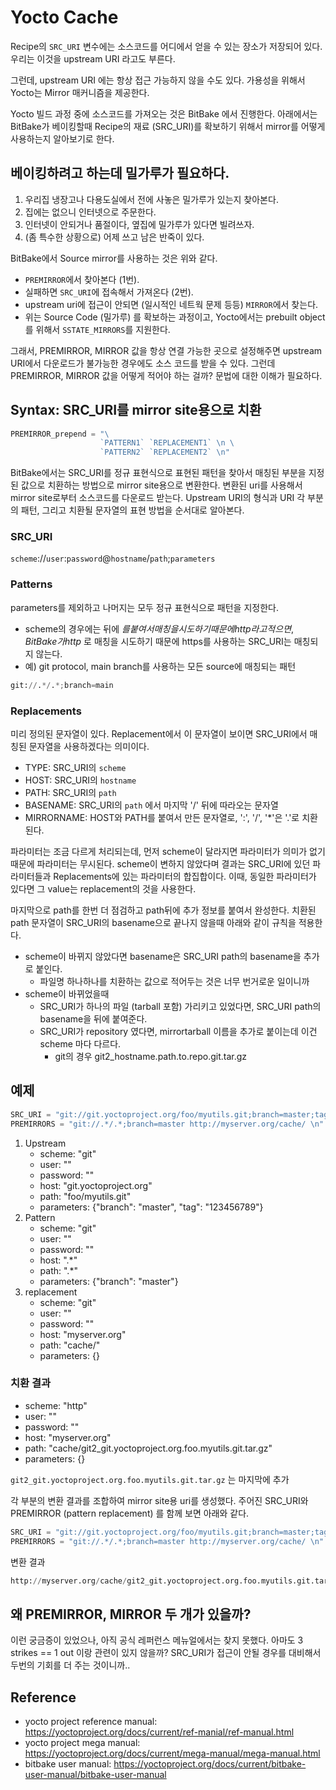 # Yocto Cache

Recipe의 `SRC_URI` 변수에는 소스코드를 어디에서 얻을 수 있는 장소가 저장되어 있다. 
우리는 이것을 upstream URI 라고도 부른다.

그런데, upstream URI 에는 항상 접근 가능하지 않을 수도 있다.
가용성을 위해서 Yocto는 Mirror 매커니즘을 제공한다.

Yocto 빌드 과정 중에 소스코드를 가져오는 것은 BitBake 에서 진행한다.
아래에서는 BitBake가 베이킹할때 Recipe의 재료 (SRC_URI)를 확보하기 위해서
mirror를 어떻게 사용하는지 알아보기로 한다.

## 베이킹하려고 하는데 밀가루가 필요하다.
1. 우리집 냉장고나 다용도실에서 전에 사놓은 밀가루가 있는지 찾아본다.
2. 집에는 없으니 인터넷으로 주문한다.
3. 인터넷이 안되거나 품절이다, 옆집에 밀가루가 있다면 빌려쓰자.
4. (좀 특수한 상황으로) 어제 쓰고 남은 반죽이 있다.

BitBake에서 Source mirror를 사용하는 것은 위와 같다. 
* `PREMIRROR`에서 찾아본다 (1번). 
* 실패하면 `SRC_URI`에 접속해서 가져온다 (2번). 
* upstream uri에 접근이 안되면 (일시적인 네트웍 문제 등등) `MIRROR`에서 찾는다.
* 위는 Source Code (밀가루) 를 확보하는 과정이고, Yocto에서는 prebuilt object를 위해서 `SSTATE_MIRRORS`를 지원한다.

그래서, PREMIRROR, MIRROR 값을 항상 연결 가능한 곳으로 설정해주면 upstream URI에서 다운로드가 불가능한 경우에도 소스 코드를 받을 수 있다.
그런데 PREMIRROR, MIRROR 값을 어떻게 적어야 하는 걸까?
문법에 대한 이해가 필요하다.

## Syntax: SRC_URI를 mirror site용으로 치환

```python
PREMIRROR_prepend = "\
                    `PATTERN1` `REPLACEMENT1` \n \
                    `PATTERN2` `REPLACEMENT2` \n"
```

BitBake에서는 SRC_URI를 정규 표현식으로 표현된 패턴을 찾아서 매칭된 부분을 지정된 값으로 치환하는 방법으로 mirror site용으로 변환한다.
변환된 uri를 사용해서 mirror site로부터 소스코드를 다운로드 받는다. 
Upstream URI의 형식과 URI 각 부분의 패턴, 그리고 치환될 문자열의 표현 방법을 순서대로 알아본다. 

### SRC_URI

`scheme`://`user`:`password`@`hostname`/`path`;`parameters`

### Patterns
parameters를 제외하고 나머지는 모두 정규 표현식으로 패턴을 지정한다.
* scheme의 경우에는 뒤에 $를 붙여서 매칭을 시도하기 때문에 http 라고 적으면, BitBake가 http$ 로 매칭을 시도하기 때문에 https를 사용하는 SRC_URI는 매칭되지 않는다.
* 예) git protocol, main branch를 사용하는 모든 source에 매칭되는 패턴
```python
git://.*/.*;branch=main
```

### Replacements
미리 정의된 문자열이 있다. Replacement에서 이 문자열이 보이면 SRC_URI에서 매칭된 문자열을 사용하겠다는 의미이다.
* TYPE: SRC_URI의 `scheme`
* HOST: SRC_URI의 `hostname`
* PATH: SRC_URI의 `path`
* BASENAME: SRC_URI의 `path` 에서 마지막 '/' 뒤에 따라오는 문자열
* MIRRORNAME: HOST와 PATH를 붙여서 만든 문자열로, ':', '/', '*'은 '.'로 치환된다.

파라미터는 조금 다르게 처리되는데, 먼저 scheme이 달라지면 파라미터가 의미가 없기 때문에 파라미터는 무시된다.
scheme이 변하지 않았다며 결과는 SRC_URI에 있던 파라미터들과 Replacements에 있는 파라미터의 합집합이다.
이때, 동일한 파라미터가 있다면 그 value는 replacement의 것을 사용한다.

마지막으로 path를 한번 더 점검하고 path뒤에 추가 정보를 붙여서 완성한다. 
치환된 path 문자열이 SRC_URI의 basename으로 끝나지 않을때 아래와 같이 규칙을 적용한다.
* scheme이 바뀌지 않았다면 basename은 SRC_URI path의 basename을 추가로 붙인다.
  - 파일명 하나하나를 치환하는 값으로 적어두는 것은 너무 번거로운 일이니까
* scheme이 바뀌었을때
  - SRC_URI가 하나의 파일 (tarball 포함) 가리키고 있었다면, SRC_URI path의 basename을 뒤에 붙여준다.
  - SRC_URI가 repository 였다면, mirrortarball 이름을 추가로 붙이는데 이건 scheme 마다 다르다.  
    - git의 경우  git2_hostname.path.to.repo.git.tar.gz

## 예제
```python
SRC_URI = "git://git.yoctoproject.org/foo/myutils.git;branch=master;tag=123456789"
PREMIRRORS = "git://.*/.*;branch=master http://myserver.org/cache/ \n"
```
1. Upstream
     - scheme: "git"
     - user: ""
     - password: ""
     - host: "git.yoctoproject.org"
     - path: "foo/myutils.git"
     - parameters: {"branch": "master", "tag": "123456789"}
2. Pattern
     - scheme: "git"
     - user: ""
     - password: ""
     - host: ".*"
     - path: ".*"
     - parameters: {"branch": "master"}
3. replacement
     - scheme: "git"
     - user: ""
     - password: ""
     - host: "myserver.org"
     - path: "cache/"
     - parameters: {}


### 치환 결과
- scheme: "http"
- user: ""
- password: ""
- host: "myserver.org"
- path: "cache/git2_git.yoctoproject.org.foo.myutils.git.tar.gz"
- parameters: {}

`git2_git.yoctoproject.org.foo.myutils.git.tar.gz` 는 마지막에 추가

각 부분의 변환 결과를 조합하여 mirror site용 uri를 생성했다.
주어진 SRC_URI와 PREMIRROR (pattern replacement) 를 함께 보면 아래와 같다.

```python
SRC_URI = "git://git.yoctoproject.org/foo/myutils.git;branch=master;tag=123456789"
PREMIRRORS = "git://.*/.*;branch=master http://myserver.org/cache/ \n"
```
변환 결과
```python
http://myserver.org/cache/git2_git.yoctoproject.org.foo.myutils.git.tar.gz
```
## 왜 PREMIRROR, MIRROR 두 개가 있을까?
이런 궁금증이 있었으나, 아직 공식 레퍼런스 메뉴얼에서는 찾지 못했다.
아마도 3 strikes == 1 out 이랑 관련이 있지 않을까? 
SRC_URI가 접근이 안될 경우를 대비해서 두번의 기회를 더 주는 것이니까..

## Reference
* yocto project reference manual: https://yoctoproject.org/docs/current/ref-manial/ref-manual.html
* yocto project mega manual: https://yoctoproject.org/docs/current/mega-manual/mega-manual.html
* bitbake user manual: https://yoctoproject.org/docs/current/bitbake-user-manual/bitbake-user-manual
